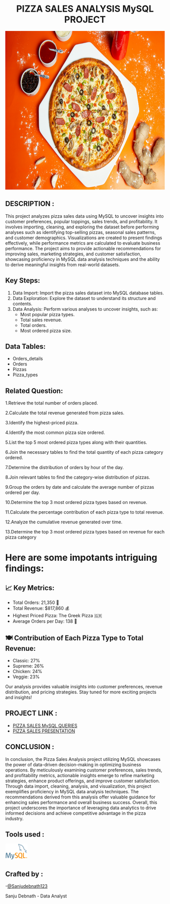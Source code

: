 <h1 align="center">PIZZA SALES ANALYSIS MySQL PROJECT</h1>
<p align="center" <a target="_blank" rel="noreferrer"> <img src="shourav-sheikh-a66sGfOnnqQ-unsplash.jpg" alt="mysql" width="800" height="500" /> </a>

DESCRIPTION :
-
This project analyzes pizza sales data using MySQL to uncover insights into customer preferences, popular toppings, sales trends, and profitability. It involves importing, cleaning, and exploring the dataset before performing analyses such as identifying top-selling pizzas, seasonal sales patterns, and customer demographics. Visualizations are created to present findings effectively, while performance metrics are calculated to evaluate business performance. The project aims to provide actionable recommendations for improving sales, marketing strategies, and customer satisfaction, showcasing proficiency in MySQL data analysis techniques and the ability to derive meaningful insights from real-world datasets.

Key Steps:
-
1. Data Import: Import the pizza sales dataset into MySQL database tables.
2. Data Exploration: Explore the dataset to understand its structure and contents.
3. Data Analysis: Perform various analyses to uncover insights, such as:
   - Most popular pizza types.
   - Total sales revenue.
   - Total orders.
   - Most ordered pizza size.
     
Data Tables:
-
- Orders_details
- Orders
- Pizzas
- Pizza_types

Related Question:
-
1.Retrieve the total number of orders placed.

2.Calculate the total revenue generated from pizza sales.

3.Identify the highest-priced pizza.

4.Identify the most common pizza size ordered.

5.List the top 5 most ordered pizza types along with their quantities.

6.Join the necessary tables to find the total quantity of each pizza category ordered.

7.Determine the distribution of orders by hour of the day.

8.Join relevant tables to find the category-wise distribution of pizzas.

9.Group the orders by date and calculate the average number of pizzas ordered per day.

10.Determine the top 3 most ordered pizza types based on revenue.

11.Calculate the percentage contribution of each pizza type to total revenue.

12.Analyze the cumulative revenue generated over time.

13.Determine the top 3 most ordered pizza types based on revenue for each pizza
category

# Here are some impotants intriguing findings:

📈 Key Metrics:
-
- Total Orders: 21,350 🛒
- Total Revenue: $817,860 💰
- Highest Priced Pizza: The Greek Pizza 🇬🇷
- Average Orders per Day: 138 📅

🍽️ Contribution of Each Pizza Type to Total Revenue:
-
- Classic: 27%
- Supreme: 26%
- Chicken: 24%
- Veggie: 23%

Our analysis provides valuable insights into customer preferences, revenue distribution, and pricing strategies. Stay tuned for more exciting projects and insights!

PROJECT LINK :
-
- [PIZZA SALES MySQL QUERIES](https://github.com/Sanjudebnath123/PIZZA_SALES_ANALYSIS_MySQL_PROJECT/blob/main/Pizza%20Sales%20Analysis%20MySQL%20Queries.sql)
- [PIZZA SALES PRESENTATION](https://github.com/Sanjudebnath123/PIZZA_SALES_ANALYSIS_MySQL_PROJECT/blob/main/Pizza%20Sales%20MySQL%20Project%20PPT.pdf)

CONCLUSION :
-
In conclusion, the Pizza Sales Analysis project utilizing MySQL showcases the power of data-driven decision-making in optimizing business operations. By meticulously examining customer preferences, sales trends, and profitability metrics, actionable insights emerge to refine marketing strategies, enhance product offerings, and improve customer satisfaction. Through data import, cleaning, analysis, and visualization, this project exemplifies proficiency in MySQL data analysis techniques. The recommendations derived from this analysis offer valuable guidance for enhancing sales performance and overall business success. Overall, this project underscores the importance of leveraging data analytics to drive informed decisions and achieve competitive advantage in the pizza industry.

Tools used :
-
<p align="left" <a target="_blank" rel="noreferrer"> <img src="https://raw.githubusercontent.com/docker-library/docs/c408469abbac35ad1e4a50a6618836420eb9502e/mysql/logo.png" alt="MySQL" width="70" height="50" /> </a>


Crafted by :
-
-[@Sanjudebnath123](https://github.com/Sanjudebnath123)

Sanju Debnath - Data Analyst
